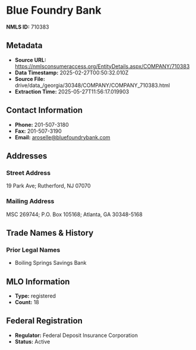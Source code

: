 # Blue Foundry Bank

**NMLS ID:** 710383

## Metadata
- **Source URL:** https://nmlsconsumeraccess.org/EntityDetails.aspx/COMPANY/710383
- **Data Timestamp:** 2025-02-27T00:50:32.010Z
- **Source File:** drive/data_/georgia/30348/COMPANY/COMPANY_710383.html
- **Extraction Time:** 2025-05-27T11:56:17.019903

## Contact Information
- **Phone:** 201-507-3180
- **Fax:** 201-507-3190
- **Email:** aroselle@bluefoundrybank.com

## Addresses
### Street Address
19 Park Ave; Rutherford, NJ 07070

### Mailing Address
MSC 269744; P.O. Box 105168; Atlanta, GA 30348-5168

## Trade Names & History
### Prior Legal Names
- Boiling Springs Savings Bank

## MLO Information
- **Type:** registered
- **Count:** 18

## Federal Registration
- **Regulator:** Federal Deposit Insurance Corporation
- **Status:** Active
